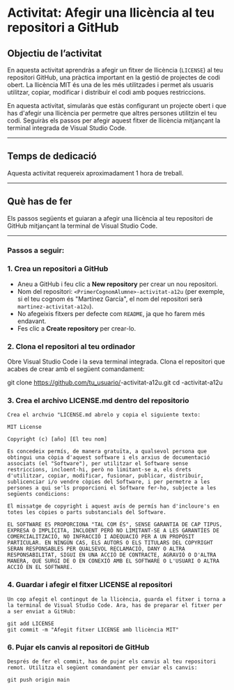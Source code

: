 # Activitat: Afegir una llicència al teu repositori a GitHub

## **Objectiu de l’activitat**

En aquesta activitat aprendràs a afegir un fitxer de llicència (`LICENSE`) al teu repositori GitHub, una pràctica important en la gestió de projectes de codi obert. La llicència MIT és una de les més utilitzades i permet als usuaris utilitzar, copiar, modificar i distribuir el codi amb poques restriccions.

En aquesta activitat, simularàs que estàs configurant un projecte obert i que has d'afegir una llicència per permetre que altres persones utilitzin el teu codi. Seguiràs els passos per afegir aquest fitxer de llicència mitjançant la terminal integrada de Visual Studio Code.

---

## **Temps de dedicació**

Aquesta activitat requereix aproximadament 1 hora de treball.

---

## **Què has de fer**

Els passos següents et guiaran a afegir una llicència al teu repositori de GitHub mitjançant la terminal de Visual Studio Code.

---

### **Passos a seguir:**

### 1. **Crea un repositori a GitHub**

   - Aneu a GitHub i feu clic a **New repository** per crear un nou repositori.
   - Nom del repositori: `<PrimerCognomAlumne>-activitat-a12u` (per exemple, si el teu cognom és "Martínez García", el nom del repositori serà `martinez-activitat-a12u`).
   - No afegeixis fitxers per defecte com `README`, ja que ho farem més endavant.
   - Fes clic a **Create repository** per crear-lo.

### 2. **Clona el repositori al teu ordinador**

   Obre Visual Studio Code i la seva terminal integrada. Clona el repositori que acabes de crear amb el següent comandament:


   git clone https://github.com/tu_usuario/<PrimerCognomAlumne>-activitat-a12u.git
   cd <PrimerCognomAlumne>-activitat-a12u


### 3. **Crea el archivo LICENSE.md dentro del repositorio**

    Crea el archvio "LICENSE.md abrelo y copia el siguiente texto:

    MIT License

    Copyright (c) [año] [El teu nom]

    Es concedeix permís, de manera gratuïta, a qualsevol persona que obtingui una còpia d'aquest software i els arxius de documentació associats (el "Software"), per utilitzar el Software sense restriccions, incloent-hi, però no limitant-se a, els drets d'utilitzar, copiar, modificar, fusionar, publicar, distribuir, sublicenciar i/o vendre còpies del Software, i per permetre a les persones a qui se'ls proporcioni el Software fer-ho, subjecte a les següents condicions:

    El missatge de copyright i aquest avís de permís han d'incloure's en totes les còpies o parts substancials del Software.

    EL SOFTWARE ES PROPORCIONA "TAL COM ÉS", SENSE GARANTIA DE CAP TIPUS, EXPRESA O IMPLÍCITA, INCLOENT PERÒ NO LIMITANT-SE A LES GARANTÍES DE COMERCIALITZACIÓ, NO INFRACCIÓ I ADEQUACIÓ PER A UN PROPÒSIT PARTICULAR. EN NINGÚN CAS, ELS AUTORS O ELS TITULARS DEL COPYRIGHT SERAN RESPONSABLES PER QUALSEVOL RECLAMACIÓ, DANY O ALTRA RESPONSABILITAT, SIGUI EN UNA ACCIÓ DE CONTRACTE, AGRAVIÓ O D'ALTRA MANERA, QUE SURGI DE O EN CONEXIÓ AMB EL SOFTWARE O L'USUARI O ALTRA ACCIÓ EN EL SOFTWARE.

### 4. **Guardar i afegir el fitxer LICENSE al repositori**

    Un cop afegit el contingut de la llicència, guarda el fitxer i torna a la terminal de Visual Studio Code. Ara, has de preparar el fitxer per a ser enviat a GitHub:

    git add LICENSE
    git commit -m "Afegit fitxer LICENSE amb llicència MIT"

### 6. **Pujar els canvis al repositori de GitHub**

    Després de fer el commit, has de pujar els canvis al teu repositori remot. Utilitza el següent comandament per enviar els canvis:
    
    git push origin main
